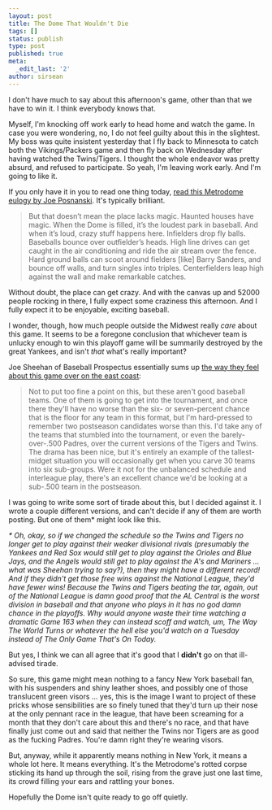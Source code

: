 ```yaml
---
layout: post
title: The Dome That Wouldn't Die
tags: []
status: publish
type: post
published: true
meta:
  _edit_last: '2'
author: sirsean
---
```

I don't have much to say about this afternoon's game, other than that we have to win it. I think everybody knows that.

Myself, I'm knocking off work early to head home and watch the game. In case you were wondering, no, I do not feel guilty about this in the slightest. My boss was quite insistent yesterday that I fly back to Minnesota to catch both the Vikings/Packers game and then fly back on Wednesday after having watched the Twins/Tigers. I thought the whole endeavor was pretty absurd, and refused to participate. So yeah, I'm leaving work early. And I'm going to like it.

If you only have it in you to read one thing today, [read this Metrodome eulogy by Joe Posnanski](http://joeposnanski.com/JoeBlog/2009/10/06/riding-the-metrodome/). It's typically brilliant.

> But that doesn’t mean the place lacks magic. Haunted houses have magic. When the Dome is filled, it’s the loudest park in baseball. And when it’s loud, crazy stuff happens here. Infielders drop fly balls. Baseballs bounce over outfielder’s heads. High line drives can get caught in the air conditioning and ride the air stream over the fence. Hard ground balls can scoot around fielders [like] Barry Sanders, and bounce off walls, and turn singles into triples. Centerfielders leap high against the wall and make remarkable catches.

Without doubt, the place can get crazy. And with the canvas up and 52000 people rocking in there, I fully expect some craziness this afternoon. And I fully expect it to be enjoyable, exciting baseball.

I wonder, though, how much people outside the Midwest really _care_ about this game. It seems to be a foregone conclusion that whichever team is unlucky enough to win this playoff game will be summarily destroyed by the great Yankees, and isn't _that_ what's really important?

Joe Sheehan of Baseball Prospectus essentially sums up [the way they feel about this game over on the east coast](http://www.baseballprospectus.com/article.php?articleid=9613):

> Not to put too fine a point on this, but these aren't good baseball teams. One of them is going to get into the tournament, and once there they'll have no worse than the six- or seven-percent chance that is the floor for any team in this format, but I'm hard-pressed to remember two postseason candidates worse than this. I'd take any of the teams that stumbled into the tournament, or even the barely-over-.500 Padres, over the current versions of the Tigers and Twins. The drama has been nice, but it's entirely an example of the tallest-midget situation you will occasionally get when you carve 30 teams into six sub-groups. Were it not for the unbalanced schedule and interleague play, there's an excellent chance we'd be looking at a sub-.500 team in the postseason.

I was going to write some sort of tirade about this, but I decided against it. I wrote a couple different versions, and can't decide if any of them are worth posting. But one of them* might look like this.

_* Oh, okay, so if we changed the schedule so the Twins and Tigers no longer get to play against their weaker divisional rivals (presumably the Yankees and Red Sox would still get to play against the Orioles and Blue Jays, and the Angels would still get to play against the A's and Mariners ... what was Sheehan trying to say?), then they might have a different record! And if they didn't get those free wins against the National League, they'd have fewer wins! Because the Twins and Tigers beating the tar, again, out of the National League is damn good proof that the AL Central is the worst division in baseball and that anyone who plays in it has no god damn chance in the playoffs. Why would anyone waste their time watching a dramatic Game 163 when they can instead scoff and watch, um, The Way The World Turns or whatever the hell else you'd watch on a Tuesday instead of The Only Game That's On Today._

But yes, I think we can all agree that it's good that I **didn't** go on that ill-advised tirade.

So sure, this game might mean nothing to a fancy New York baseball fan, with his suspenders and shiny leather shoes, and possibly one of those translucent green visors ... yes, this is the image I want to project of these pricks whose sensibilities are so finely tuned that they'd turn up their nose at the only pennant race in the league, that have been screaming for a month that they don't care about this and there's no race, and that have finally just come out and said that neither the Twins nor Tigers are as good as the fucking Padres. You're damn right they're wearing visors.

But, anyway, while it apparently means nothing in New York, it means a whole lot here. It means everything. It's the Metrodome's rotted corpse sticking its hand up through the soil, rising from the grave just one last time, its crowd filling your ears and rattling your bones.

Hopefully the Dome isn't quite ready to go off quietly.
